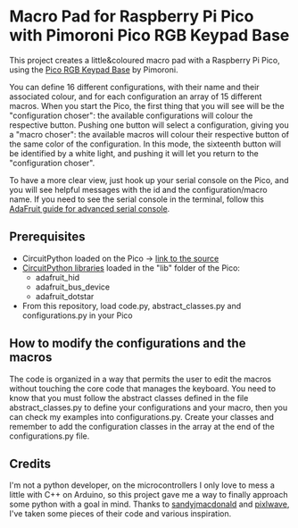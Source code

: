 # Macro Pad for Raspberry Pi Pico with Pimoroni Pico RGB Keypad Base 

This project creates a little&coloured macro pad with a Raspberry Pi Pico, using the [Pico RGB Keypad Base](https://shop.pimoroni.com/products/pico-rgb-keypad-base) by Pimoroni.

You can define 16 different configurations, with their name and their associated colour, and for each configuration an array of 15 different macros. 
When you start the Pico, the first thing that you will see will be the "configuration choser": the available configurations will colour the respective button. Pushing one button will select a configuration, giving you a "macro choser": the available macros will colour their respective button of the same color of the configuration. In this mode, the sixteenth button will be identified by a white light, and pushing it will let you return to the "configuration choser".

To have a more clear view, just hook up your serial console on the Pico, and you will see helpful messages with the id and the configuration/macro name. If you need to see the serial console in the terminal, follow this [AdaFruit guide for advanced serial console](https://learn.adafruit.com/welcome-to-circuitpython/advanced-serial-console-on-mac-and-linux).

## Prerequisites
- CircuitPython loaded on the Pico -> [link to the source](https://learn.adafruit.com/getting-started-with-raspberry-pi-pico-circuitpython)
- [CircuitPython libraries](https://github.com/adafruit/Adafruit_CircuitPython_Bundle) loaded in the "lib" folder of the Pico:
    + adafruit_hid
    + adafruit_bus_device
    + adafruit_dotstar
- From this repository, load code.py, abstract_classes.py and configurations.py in your Pico

## How to modify the configurations and the macros
The code is organized in a way that permits the user to edit the macros without touching the core code that manages the keyboard.
You need to know that you must follow the abstract classes defined in the file abstract_classes.py to define your configurations and your macro, then you can check my examples into configurations.py. Create your classes and remember to add the configuration classes in the array at the end of the configurations.py file.

## Credits
I'm not a python developer, on the microcontrollers I only love to mess a little with C++ on Arduino, so this project gave me a way to finally approach some python with a goal in mind. Thanks to [sandyjmacdonald](https://gist.github.com/sandyjmacdonald) and [pixlwave](https://github.com/pixlwave), I've taken some pieces of their code and various inspiration.